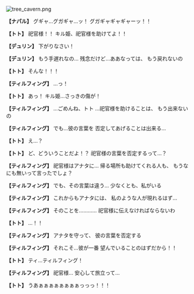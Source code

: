 
![tree_cavern.png](../images/backgrounds/tree_cavern.png)

**【ナパル】**
グギャ…グガギャ…ッ！
グガギャギャギャーッ！！

**【トト】**
祀官様！！
キル姫、祀官様を助けてよ！！

**【デュリン】**
下がりなさい！

**【デュリン】**
もう手遅れなの…
残念だけど…ああなっては、
もう戻れないの

**【トト】**
そんな！！！

**【ティルフィング】**
…っ！

**【トト】**
あっ！
キル姫…さっきの傷が！

**【ティルフィング】**
…ごめんね、トト
…祀官様を助けることは、
もう出来ないの

**【ティルフィング】**
でも…彼の言葉を
否定してあげることは出来る…

**【トト】**
え…？

**【トト】**
ど、どういうことだよ！？
祀官様の言葉を否定するって…？

**【ティルフィング】**
祀官様はアナタに…
帰る場所も助けてくれる人も、
もうなにも無いって言ったでしょ？

**【ティルフィング】**
でも、その言葉は違う…
少なくとも、私がいる

**【ティルフィング】**
これからもアナタには、
私のような人が現れるはず…

**【ティルフィング】**
そのことを…………
祀官様に伝えなければならないわ

**【トト】**
…！！

**【ティルフィング】**
アナタを守って、
彼の言葉を否定する

**【ティルフィング】**
それこそ…彼が一番
望んでいることのはずだから！！

**【トト】**
ティ…ティルフィング！

**【ティルフィング】**
祀官様…
安心して旅立って…

**【トト】**
うあぁぁぁぁぁぁぁぁっっっ！！！
